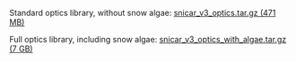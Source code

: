 Standard optics library, without snow algae: [snicar_v3_optics.tar.gz (471 MB)](https://drive.google.com/file/d/1hlju7XiYQzaKGyvG2lvF_GA6MD33OPj0/view?usp=sharing)

Full optics library, including snow algae: [snicar_v3_optics_with_algae.tar.gz (7 GB)](https://drive.google.com/file/d/1x6WY4oPelBqrBoNsZXAZSap_Yc7Mfcj_/view?usp=sharing)
